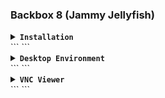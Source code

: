 ### Backbox 8 (Jammy Jellyfish)
<details></br>
<summary><b><code>Installation</code></b></summary>

</details>
```
```

<details></br>
<summary><b><code>Desktop Environment</code></b></summary>

</details>
```
```
<details></br>
<summary><b><code>VNC Viewer</code></b></summary>

</details>
```
```
